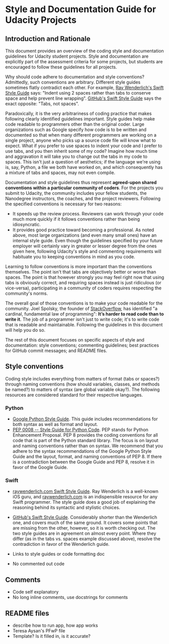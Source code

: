 # Style and Documentation Guide for Udacity Projects

## Introduction and Rationale
This document provides an overview of the coding style and documentation guidelines for Udacity student projects. Style and documentation are explicitly part of the assessment criteria for some projects, but students are encouraged to follow these guidelines for all projects. 

Why should code adhere to documentation and style conventions? Admittedly, such conventions are arbitrary. Different style guides sometimes flatly contradict each other. For example, [Ray Wenderlich's Swift Style Guide](https://github.com/raywenderlich/swift-style-guide) says: "Indent using 2 spaces rather than tabs to conserve space and help prevent line wrapping". [GitHub's Swift Style Guide](https://github.com/github/swift-style-guide) says the exact opposite: "Tabs, not spaces". 

Paradoxically, it is the very arbitrariness of coding practice that makes following clearly identified guidelines important. Style guides help make code readable to programmers other than the original coder. Large organizations such as Google specify how code is to be written and documented so that when many different programmers are working on a single project, anyone who picks up a source code file will know what to expect. What if you prefer to use spaces to indent your code and I prefer to use tabs, and you then inherit some of my code? Imagine how much time and aggravation it will take you to change out the tabs in my code to spaces. This isn't just a question of aesthetics; if the language we're using is, say, Python, a file we both have worked on, and which consequently has a mixture of tabs and spaces, may not even compile. 

Documentation and style guidelines thus represent **agreed-upon shared conventions within a particular community of coders**. For the projects you submit to Udacity, the community includes your fellow students, the Nanodegree instructors, the coaches, and the project reviewers. Following the specified conventions is necessary for two reasons:

* It speeds up the review process. Reviewers can work through your code much more quickly if it follows conventions rather than being idiosyncratic. 
* It provides good practice toward becoming a professional. As noted above, most large organizations (and even many small ones) have an internal style guide. Even though the guidelines specified by your future employer will certainly vary in greater or lesser degree from the ones given here, following Udacity's style and commenting requirements will habituate you to keeping conventions in mind as you code. 

Learning to follow conventions is more important than the conventions themselves. The point isn't that tabs are objectively better or worse than spaces. The point is that however strongly you may feel right now that using tabs is obviously correct, and requiring spaces instead is just ridiculous (or vice-versa), participating in a community of coders requires respecting the community's norms. 

The overall goal of those conventions is to make your code readable for the community. Joel Spolsky, the founder of [StackOverflow](http://stackoverflow.com/), has identified "a cardinal, fundamental law of programming": **It’s harder to read code than to write it**. The job of a programmer isn't just to write code; it's to write code that is readable and maintainable. Following the guidelines in this document will help you do so. 

The rest of this document focuses on specific aspects of style and documentation: style conventions; commenting guidelines; best practices for GitHub commit messages; and README files.

## Style conventions
Coding style includes everything from matters of format (tabs or spaces?) through naming conventions (how should variables, classes, and methods be named?) to matters of syntax (are global variable okay?). The following resources are considered standard for their respective languages. 

### Python
- [Google Python Style Guide](https://google-styleguide.googlecode.com/svn/trunk/pyguide.html). This guide includes recommendations for both syntax as well as format and layout.
- [PEP 0008 -- Style Guide for Python Code](https://www.python.org/dev/peps/pep-0008/). PEP stands for Python Enhancement Proposal. PEP 8 provides the coding conventions for all code that is part of the Python standard library. The focus is on layout and naming conventions rather than on syntax.
We recommend that you adhere to the syntax recommendations of the Google Python Style Guide and the layout, format, and naming conventions of PEP 8. If there is a contradiction between the Google Guide and PEP 8, resolve it in favor of the Google Guide. 

### Swift
- [raywenderlich.com Swift Style Guide](https://github.com/raywenderlich/swift-style-guide). Ray Wenderlich is a well-known iOS guru, and [raywenderlich.com](http://raywenderlich.com) is an indispensible resource for any Swift programmer. The style guide does a good job of explaining the reasoning behind its syntactic and stylistic choices.
- [GitHub's Swift Style Guide](https://github.com/github/swift-style-guide). Considerably shorter than the Wenderlich one, and covers much of the same ground. It covers some points that are missing from the other, however, so it is worth checking out. 
The two style guides are in agreement on almost every point. Where they differ (as in the tabs vs. spaces example discussed above), resolve the contradiction in favor of the Wenderlich guide.  

- Links to style guides or code formatting doc
- No commented out code

## Comments
- Code self explanatory
- No long inline comments, use docstrings for comments

## README files
- describe how to run app, how app works
- Teresa Aysan's PFwP file
- Template? Is it filled in, is it accurate?
